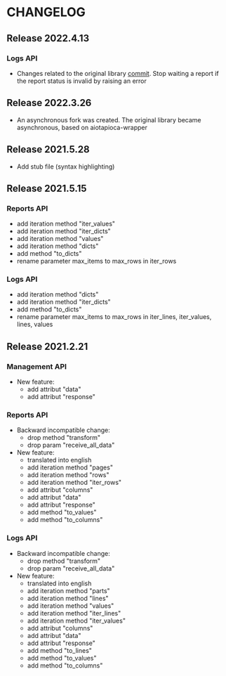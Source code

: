 
# CHANGELOG

## Release 2022.4.13

### Logs API
- Changes related to the original library [commit](https://github.com/pavelmaksimov/tapi-yandex-metrika/commit/db8e6b09643e553bce865e8ee4199c0756635f9c). Stop waiting a report if the report status is invalid by raising an error

## Release 2022.3.26
- An asynchronous fork was created. The original library became asynchronous, based on aiotapioca-wrapper

## Release 2021.5.28

- Add stub file (syntax highlighting)

## Release 2021.5.15

### Reports API

- add iteration method "iter_values"
- add iteration method "iter_dicts"
- add iteration method "values"
- add iteration method "dicts"
- add method "to_dicts"
- rename parameter max_items to max_rows in iter_rows

### Logs API

- add iteration method "dicts"
- add iteration method "iter_dicts"
- add method "to_dicts"
- rename parameter max_items to max_rows in iter_lines, iter_values, lines, values


## Release 2021.2.21

### Management API

- New feature:
  - add attribut "data"
  - add attribut "response"

### Reports API

- Backward incompatible change:
  - drop method "transform"
  - drop param "receive_all_data"
- New feature:
  - translated into english
  - add iteration method "pages"
  - add iteration method "rows"
  - add iteration method "iter_rows"
  - add attribut "columns"
  - add attribut "data"
  - add attribut "response"
  - add method "to_values"
  - add method "to_columns"

### Logs API

- Backward incompatible change:
  - drop method "transform"
  - drop param "receive_all_data"
- New feature:
  - translated into english
  - add iteration method "parts"
  - add iteration method "lines"
  - add iteration method "values"
  - add iteration method "iter_lines"
  - add iteration method "iter_values"
  - add attribut "columns"
  - add attribut "data"
  - add attribut "response"
  - add method "to_lines"
  - add method "to_values"
  - add method "to_columns"

